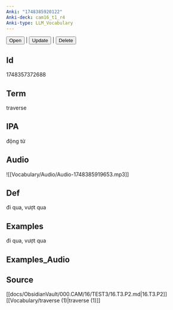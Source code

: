 ```yaml
---
Anki: "1748385920122"
Anki-deck: cam16_t1_r4
Anki-type: LLM_Vocabulary
---
```

<button class="anki-btn-open">Open</button> | <button class="anki-btn-update">Update</button> | <button class="anki-btn-delete">Delete</button>

## Id
 1748357372688
## Term
traverse
## IPA
động từ

## Audio
![[Vocabulary/Audio/Audio-1748385919653.mp3]]
## Def
đi qua, vượt qua
## Examples
đi qua, vượt qua
## Examples_Audio

## Source
 [[docs/ObsidianVault/000.CAM/16/TEST3/16.T3.P2.md|16.T3.P2]]
[[Vocabulary/traverse (1)|traverse (1)]]